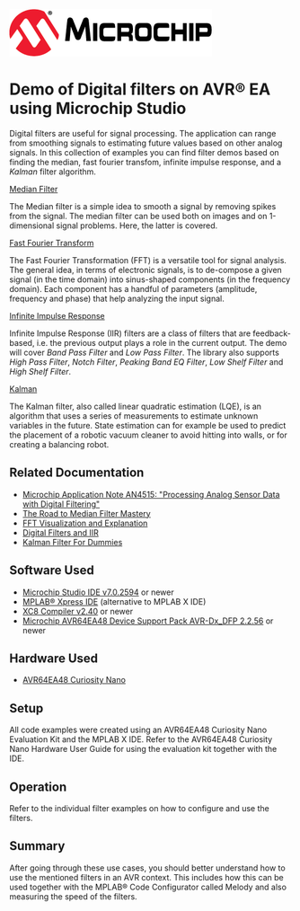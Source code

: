 [![MCHP](images/microchip.png)](https://www.microchip.com)

# Demo of Digital filters on AVR® EA using Microchip Studio

Digital filters are useful for signal processing. The application can range from smoothing signals to estimating future values based on other analog signals. In this collection of examples you can find filter demos based on finding the median, fast fourier transfom, infinite impulse response, and a *Kalman* filter algorithm. 

[Median Filter](median/README.md)

The Median filter is a simple idea to smooth a signal by removing spikes from the signal. The median filter can be used both on images and on 1-dimensional signal problems. Here, the latter is covered. 

[Fast Fourier Transform](fft/README.md)

The Fast Fourier Transformation (FFT) is a versatile tool for signal analysis. The general idea, in terms of electronic signals, is to de-compose a given signal (in the time domain) into sinus-shaped components (in the frequency domain). Each component has a handful of parameters (amplitude, frequency and phase) that help analyzing the input signal.

[Infinite Impulse Response](iir/README.md)

Infinite Impulse Response (IIR) filters are a class of filters that are feedback-based, i.e. the previous output plays a role in the current output. The demo will cover *Band Pass Filter* and *Low Pass Filter*. The library also supports *High Pass Filter*, *Notch Filter*, *Peaking Band EQ Filter*, *Low Shelf Filter* and *High Shelf Filter*.

[Kalman](kalman/README.md)

The Kalman filter, also called linear quadratic estimation (LQE), is an algorithm that uses a series of measurements to estimate unknown variables in the future. State estimation can for example be used to predict the placement of a robotic vacuum cleaner to avoid hitting into walls, or for creating a balancing robot.

    
## Related Documentation

- [Microchip Application Note AN4515: "Processing Analog Sensor Data with Digital Filtering"](https://ww1.microchip.com/downloads/en/Appnotes/ProcessAnalogSensorDataDigitalFiltering-DS00004515.pdf)
- [The Road to Median Filter Mastery](https://blog.eddyfi.com/en/the-road-to-median-filter-mastery)
- [FFT Visualization and Explanation](https://www.karlsims.com/fft.html)
- [Digital Filters and IIR](http://musicweb.ucsd.edu/~trsmyth/filters/Digital_Filters.html)
- [Kalman Filter For Dummies](http://bilgin.esme.org/BitsAndBytes/KalmanFilterforDummies)


## Software Used
- [Microchip Studio IDE v7.0.2594](https://www.microchip.com/en-us/tools-resources/develop/microchip-studio) or newer
- [MPLAB® Xpress IDE](https://www.microchip.com/xpress) (alternative to MPLAB X IDE)
- [XC8 Compiler v2.40](https://www.microchip.com/en-us/tools-resources/develop/mplab-xc-compilers) or newer
- [Microchip AVR64EA48 Device Support Pack AVR-Dx_DFP 2.2.56](https://packs.download.microchip.com/) or newer

## Hardware Used

* [AVR64EA48 Curiosity Nano](https://www.microchip.com/DevelopmentTools/ProductDetails/PartNO/EV66E56A)

## Setup

<!-- Explain how to connect hardware and set up software. Depending on complexity, step-by-step instructions and/or tables and/or images can be used -->
All code examples were created using an AVR64EA48 Curiosity Nano Evaluation Kit and the MPLAB X IDE. Refer to the AVR64EA48 Curiosity Nano Hardware User Guide for using the evaluation kit together with the IDE.

## Operation

<!-- Explain how to operate the example. Depending on complexity, step-by-step instructions and/or tables and/or images can be used -->
Refer to the individual filter examples on how to configure and use the filters.


## Summary
After going through these use cases, you should better understand how to use the mentioned filters in an AVR context. This includes how this can be used together with the MPLAB® Code Configurator called Melody and also measuring the speed of the filters.


